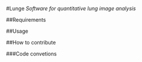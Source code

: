 #Lunge *Software for quantitative lung image analysis*

##Requirements

##Usage

##How to contribute

###Code convetions
